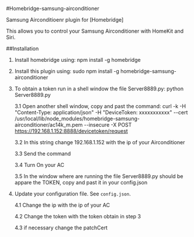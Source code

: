 #Homebridge-samsung-airconditioner

Samsung Airconditioenr plugin for [Homebridge]

This allows you to control your Samsung Airconditioner with HomeKit and Siri.

##Installation
1. Install homebridge using: npm install -g homebridge
2. Install this plugin using: sudo npm install -g homebridge-samsung-airconditioner
3. To obtain a token run in a shell window the file Server8889.py: python Server8889.py

	3.1 Open another shell window, copy and past the command: 
curl -k -H "Content-Type: application/json" -H "DeviceToken: xxxxxxxxxxx" --cert /usr/local/lib/node_modules/homebridge-samsung-airconditioner/ac14k_m.pem --insecure -X POST https://192.168.1.152:8888/devicetoken/request

	3.2 In this string change 192.168.1.152 with the ip of your Airconditioner

	3.3 Send the command

	3.4 Turn On your AC

	3.5 In the window where are running the file Server8889.py should be appare the TOKEN, copy and past it in your config.json

4. Update your configuration file. See `config.json`.

	4.1 Change the ip with the ip of your AC

	4.2 Change the token with the token obtain in step 3

	4.3 if necessary change the patchCert

	
